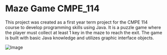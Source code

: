 # Maze Game CMPE_114

This project was created as a first year term project for the CMPE 114 course to develop programming skills using Java. It is a puzzle game where the player must collect at least 1 key in the maze to reach the exit. The game is built with basic Java knowledge and utilizes graphic interface objects.

![Image](https://github.com/user-attachments/assets/7d0979d2-233d-4c10-b178-54bd79557187)
